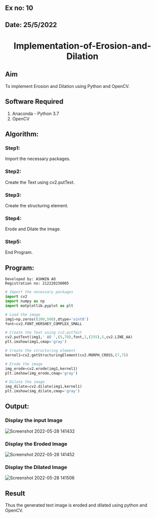 ## Ex no: 10
## Date: 25/5/2022
# <p align="center">Implementation-of-Erosion-and-Dilation
## Aim
To implement Erosion and Dilation using Python and OpenCV.
## Software Required
1. Anaconda - Python 3.7
2. OpenCV
## Algorithm:
### Step1:
Import the necessary packages.

### Step2:
Create the Text using cv2.putText.

### Step3:
Create the structuring element.

### Step4:
Erode and Dilate the image.

### Step5:
End Program.

## Program:
```
Developed by: ASHWIN AO
Registration no: 212220230005
```
``` Python
# Import the necessary packages
import cv2
import numpy as np
import matplotlib.pyplot as plt

# Load the image
img1=np.zeros((200,500),dtype='uint8')
font=cv2.FONT_HERSHEY_COMPLEX_SMALL

# Create the Text using cv2.putText
cv2.putText(img1,' AO ',(5,70),font,2,(255),5,cv2.LINE_AA)
plt.imshow(img1,cmap='gray')

# Create the structuring element
kernel1=cv2.getStructuringElement(cv2.MORPH_CROSS,(7,7))

# Erode the image
img_erode=cv2.erode(img1,kernel1)
plt.imshow(img_erode,cmap='gray')

# Dilate the image
img_dilate=cv2.dilate(img1,kernel1)
plt.imshow(img_dilate,cmap='gray')

```
## Output:

### Display the input Image
![Screenshot 2022-05-28 141432](https://user-images.githubusercontent.com/75235601/170818155-e22ee6b7-d195-4069-a808-62fa9180188b.jpg)

### Display the Eroded Image
![Screenshot 2022-05-28 141452](https://user-images.githubusercontent.com/75235601/170818160-f9b1b91b-f5be-4353-9833-2d5d19aa038b.jpg)

### Display the Dilated Image
![Screenshot 2022-05-28 141506](https://user-images.githubusercontent.com/75235601/170818162-f451aedb-610b-4dd3-b13c-d746cdea31b5.jpg)


## Result
Thus the generated text image is eroded and dilated using python and OpenCV.
